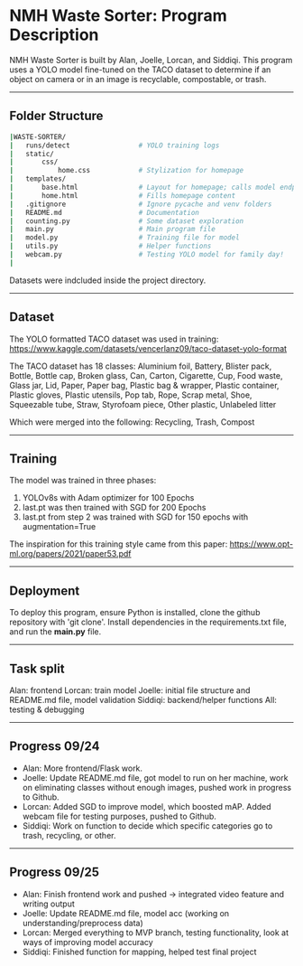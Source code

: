 # NMH Waste Sorter: Program Description

NMH Waste Sorter is built by Alan, Joelle, Lorcan, and Siddiqi. This program uses a YOLO model fine-tuned on the TACO dataset to determine if an object on camera or in an image is recyclable, compostable, or trash.

---

## Folder Structure

```bash
|WASTE-SORTER/
|   runs/detect                 # YOLO training logs 
|   static/             
|       css/
|           home.css            # Stylization for homepage
|   templates/              
|       base.html               # Layout for homepage; calls model endpoint
|       home.html               # Fills homepage content
|   .gitignore                  # Ignore pycache and venv folders
|   README.md                   # Documentation   
|   counting.py                 # Some dataset exploration
|   main.py                     # Main program file
|   model.py                    # Training file for model
|   utils.py                    # Helper functions
|   webcam.py                   # Testing YOLO model for family day!
|
```

Datasets were indcluded inside the project directory.

---

## Dataset

The YOLO formatted TACO dataset was used in training: https://www.kaggle.com/datasets/vencerlanz09/taco-dataset-yolo-format

The TACO dataset has 18 classes:
Aluminium foil, Battery, Blister pack, Bottle, Bottle cap, Broken glass, Can, Carton, Cigarette, Cup, Food waste, Glass jar, Lid, Paper, Paper bag, Plastic bag & wrapper, Plastic container, Plastic gloves, Plastic utensils, Pop tab, Rope, Scrap metal, Shoe, Squeezable tube, Straw, Styrofoam piece, Other plastic, Unlabeled litter

Which were merged into the following:
Recycling, Trash, Compost

---

## Training

The model was trained in three phases:
1. YOLOv8s with Adam optimizer for 100 Epochs
2. last.pt was then trained with SGD for 200 Epochs
3. last.pt from step 2 was trained with SGD for 150 epochs with augmentation=True

The inspiration for this training style came from this paper: https://www.opt-ml.org/papers/2021/paper53.pdf

---

## Deployment

To deploy this program, ensure Python is installed, clone the github repository with 'git clone'. Install dependencies in the requirements.txt file, and run the **main.py** file.

---

## Task split

Alan: frontend
Lorcan: train model
Joelle: initial file structure and README.md file, model validation
Siddiqi: backend/helper functions
All: testing & debugging

---

## Progress 09/24

- Alan: More frontend/Flask work.
- Joelle: Update README.md file, got model to run on her machine, work on eliminating classes without enough images, pushed work in progress to Github.
- Lorcan: Added SGD to improve model, which boosted mAP. Added webcam file for testing purposes, pushed to Github.
- Siddiqi: Work on function to decide which specific categories go to trash, recycling, or other.

---

## Progress 09/25

- Alan: Finish frontend work and pushed -> integrated video feature and writing output
- Joelle: Update README.md file, model acc (working on understanding/preprocess data)
- Lorcan: Merged everything to MVP branch, testing functionality, look at ways of improving model accuracy
- Siddiqi: Finished function for mapping, helped test final project



